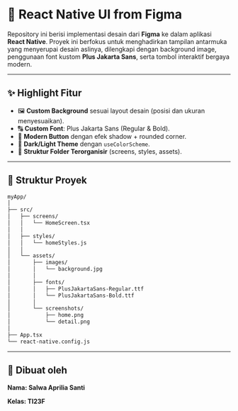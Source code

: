 # 🎨 React Native UI from Figma

Repository ini berisi implementasi desain dari **Figma** ke dalam aplikasi **React Native**. Proyek ini berfokus untuk menghadirkan tampilan antarmuka yang menyerupai desain aslinya, dilengkapi dengan background image, penggunaan font kustom **Plus Jakarta Sans**, serta tombol interaktif bergaya modern.  

---

## ✨ Highlight Fitur

- 🖼 **Custom Background** sesuai layout desain (posisi dan ukuran menyesuaikan).  
- 🔠 **Custom Font**: Plus Jakarta Sans (Regular & Bold).  
- 🎨 **Modern Button** dengan efek shadow + rounded corner.  
- 🌙 **Dark/Light Theme** dengan `useColorScheme`.  
- 📂 **Struktur Folder Terorganisir** (screens, styles, assets).  

---


## 📂 Struktur Proyek

```bash
myApp/
│
├── src/
│   ├── screens/
│   │   └── HomeScreen.tsx
│   │
│   ├── styles/
│   │   └── homeStyles.js
│   │
│   └── assets/
│       ├── images/
│       │   └── background.jpg
│       │
│       ├── fonts/
│       │   ├── PlusJakartaSans-Regular.ttf
│       │   └── PlusJakartaSans-Bold.ttf
│       │
│       └── screenshots/
│           ├── home.png
│           └── detail.png
│
├── App.tsx
└── react-native.config.js

```
---

## 👤 Dibuat oleh

**Nama: Salwa Aprilia Santi**

**Kelas: TI23F**
